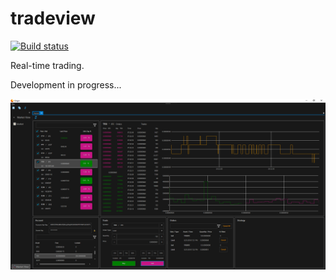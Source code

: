 # tradeview

[![Build status](https://ci.appveyor.com/api/projects/status/lsf9kuf5p93wvr0p/branch/master?svg=true)](https://ci.appveyor.com/project/grantcolley/tradeview/branch/master)

Real-time trading.

Development in progress...

![Alt text](/README-images/tradeview.png?raw=true "Trade View")
